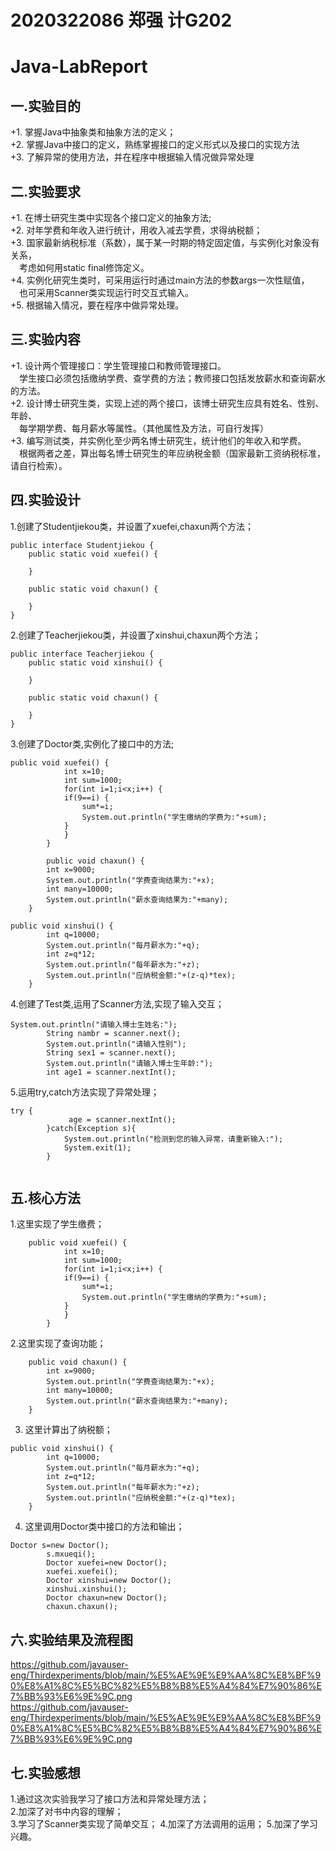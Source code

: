 #  2020322086 郑强 计G202 
# Java-LabReport
## 一.实验目的

+1. 掌握Java中抽象类和抽象方法的定义；   
+2. 掌握Java中接口的定义，熟练掌握接口的定义形式以及接口的实现方法  
+3. 了解异常的使用方法，并在程序中根据输入情况做异常处理  


## 二.实验要求
+1. 在博士研究生类中实现各个接口定义的抽象方法;  
+2. 对年学费和年收入进行统计，用收入减去学费，求得纳税额；  
+3. 国家最新纳税标准（系数），属于某一时期的特定固定值，与实例化对象没有关系，  
&emsp;考虑如何用static  final修饰定义。  
+4. 实例化研究生类时，可采用运行时通过main方法的参数args一次性赋值，  
&emsp;也可采用Scanner类实现运行时交互式输入。  
+5. 根据输入情况，要在程序中做异常处理。  


## 三.实验内容  
+1. 设计两个管理接口：学生管理接口和教师管理接口。  
&emsp;学生接口必须包括缴纳学费、查学费的方法；教师接口包括发放薪水和查询薪水的方法。  
+2. 设计博士研究生类，实现上述的两个接口，该博士研究生应具有姓名、性别、年龄、  
&emsp;每学期学费、每月薪水等属性。（其他属性及方法，可自行发挥）  
+3. 编写测试类，并实例化至少两名博士研究生，统计他们的年收入和学费。    
&emsp;根据两者之差，算出每名博士研究生的年应纳税金额（国家最新工资纳税标准，请自行检索）。


## 四.实验设计

1.创建了Studentjiekou类，并设置了xuefei,chaxun两个方法；
```
public interface Studentjiekou {
	public static void xuefei() {
		
	}

	public static void chaxun() {

	}
}
```
2.创建了Teacherjiekou类，并设置了xinshui,chaxun两个方法；
```
public interface Teacherjiekou {
	public static void xinshui() {

	}

	public static void chaxun() {

	}
}

```
3.创建了Doctor类,实例化了接口中的方法;
```
public void xuefei() {
			int x=10;
			int sum=1000;
			for(int i=1;i<x;i++) {		
			if(9==i) {
				sum*=i;
				System.out.println("学生缴纳的学费为:"+sum);		
			}
			}
		}
```
```
		public void chaxun() {
		int x=9000;
		System.out.println("学费查询结果为:"+x);
		int many=10000;
		System.out.println("薪水查询结果为:"+many);
	}
```
```
public void xinshui() {
		int q=10000;
		System.out.println("每月薪水为:"+q);
		int z=q*12;
		System.out.println("每年薪水为:"+z);
		System.out.println("应纳税金额:"+(z-q)*tex);
	}
```
4.创建了Test类,运用了Scanner方法,实现了输入交互；
```
System.out.println("请输入博士生姓名:");
		String nambr = scanner.next();
		System.out.println("请输入性别");
		String sex1 = scanner.next();
		System.out.println("请输入博士生年龄:");
		int age1 = scanner.nextInt();
```
5.运用try,catch方法实现了异常处理；
```
try {
			 age = scanner.nextInt();
		}catch(Exception s){
			System.out.println("检测到您的输入异常，请重新输入:");
			System.exit(1);
		}
		
```
## 五.核心方法  
1.这里实现了学生缴费；
```
	public void xuefei() {
			int x=10;
			int sum=1000;
			for(int i=1;i<x;i++) {		
			if(9==i) {
				sum*=i;
				System.out.println("学生缴纳的学费为:"+sum);		
			}
			}
		}
```

2.这里实现了查询功能；
```
	public void chaxun() {
		int x=9000;
		System.out.println("学费查询结果为:"+x);
		int many=10000;
		System.out.println("薪水查询结果为:"+many);
	}
```
3.  这里计算出了纳税额；
```
public void xinshui() {
		int q=10000;
		System.out.println("每月薪水为:"+q);
		int z=q*12;
		System.out.println("每年薪水为:"+z);
		System.out.println("应纳税金额:"+(z-q)*tex);
	}
```  
4.  这里调用Doctor类中接口的方法和输出；
```
Doctor s=new Doctor();
		s.mxueqi();
		Doctor xuefei=new Doctor();
		xuefei.xuefei();				  
		Doctor xinshui=new Doctor();
		xinshui.xinshui();
		Doctor chaxun=new Doctor();
		chaxun.chaxun();
```
## 六.实验结果及流程图  
https://github.com/javauser-eng/Thirdexperiments/blob/main/%E5%AE%9E%E9%AA%8C%E8%BF%90%E8%A1%8C%E5%BC%82%E5%B8%B8%E5%A4%84%E7%90%86%E7%BB%93%E6%9E%9C.png  
https://github.com/javauser-eng/Thirdexperiments/blob/main/%E5%AE%9E%E9%AA%8C%E8%BF%90%E8%A1%8C%E5%BC%82%E5%B8%B8%E5%A4%84%E7%90%86%E7%BB%93%E6%9E%9C.png  
## 七.实验感想  
1.通过这次实验我学习了接口方法和异常处理方法；  
2.加深了对书中内容的理解；  
3.学习了Scanner类实现了简单交互；
4.加深了方法调用的运用；
5.加深了学习兴趣。

